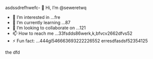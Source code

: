 asdssdrefhwefc- 👋 Hi, I’m @seweretwq
- 👀 I’m interested in ...fre
- 🌱 I’m currently learning ...87
- 💞️ I’m looking to collaborate on ...121
- 📫 How to reach me ...33fsdds86werk,k,bfvcv2662dfvs52
- ⚡ Fun fact: ...444gl546663693222226552
erresdfasdsf52354125
<!---hjl454545tweewte596
seweretwq/seweretwq is a ✨ special ✨ repositorrhy because its64 `README.md5354` (this file) appears on your 6363GitHub profi12112dfdf3le.455
You can click the Preview link to take a look at your changes.gghgh56888*8888few
--->
the
dfd
